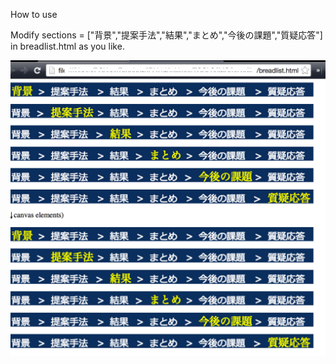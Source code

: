 How to use

  Modify sections = ["背景","提案手法","結果","まとめ","今後の課題","質疑応答"] in breadlist.html as you like.

![example](example.png)